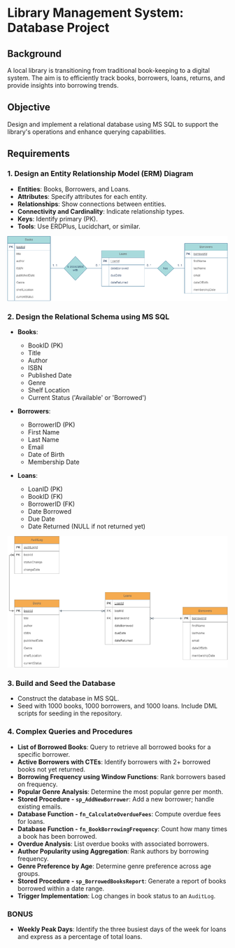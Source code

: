 # Library Management System: Database Project

## Background

A local library is transitioning from traditional book-keeping to a digital system. The aim is to efficiently track books, borrowers, loans, returns, and provide insights into borrowing trends.

## Objective

Design and implement a relational database using MS SQL to support the library's operations and enhance querying capabilities.

## Requirements

### 1. Design an Entity Relationship Model (ERM) Diagram

- **Entities**: Books, Borrowers, and Loans.
- **Attributes**: Specify attributes for each entity.
- **Relationships**: Show connections between entities.
- **Connectivity and Cardinality**: Indicate relationship types.
- **Keys**: Identify primary (PK).
- **Tools**: Use ERDPlus, Lucidchart, or similar. 

![Entity Relationship Diagram](E-R%20Diagram.png)

### 2. Design the Relational Schema using MS SQL

- **Books**:
  - BookID (PK)
  - Title
  - Author
  - ISBN
  - Published Date
  - Genre
  - Shelf Location
  - Current Status ('Available' or 'Borrowed')

- **Borrowers**:
  - BorrowerID (PK)
  - First Name
  - Last Name
  - Email
  - Date of Birth
  - Membership Date

- **Loans**:
  - LoanID (PK)
  - BookID (FK)
  - BorrowerID (FK)
  - Date Borrowed
  - Due Date
  - Date Returned (NULL if not returned yet)

![Database Schema](relationalSchema.png)

### 3. Build and Seed the Database

- Construct the database in MS SQL.
- Seed with 1000 books, 1000 borrowers, and 1000 loans. Include DML scripts for seeding in the repository.

### 4. Complex Queries and Procedures

- **List of Borrowed Books**: Query to retrieve all borrowed books for a specific borrower.
- **Active Borrowers with CTEs**: Identify borrowers with 2+ borrowed books not yet returned.
- **Borrowing Frequency using Window Functions**: Rank borrowers based on frequency.
- **Popular Genre Analysis**: Determine the most popular genre per month.
- **Stored Procedure - `sp_AddNewBorrower`**: Add a new borrower; handle existing emails.
- **Database Function - `fn_CalculateOverdueFees`**: Compute overdue fees for loans.
- **Database Function - `fn_BookBorrowingFrequency`**: Count how many times a book has been borrowed.
- **Overdue Analysis**: List overdue books with associated borrowers.
- **Author Popularity using Aggregation**: Rank authors by borrowing frequency.
- **Genre Preference by Age**: Determine genre preference across age groups.
- **Stored Procedure - `sp_BorrowedBooksReport`**: Generate a report of books borrowed within a date range.
- **Trigger Implementation**: Log changes in book status to an `AuditLog`.

### BONUS

- **Weekly Peak Days**: Identify the three busiest days of the week for loans and express as a percentage of total loans.
